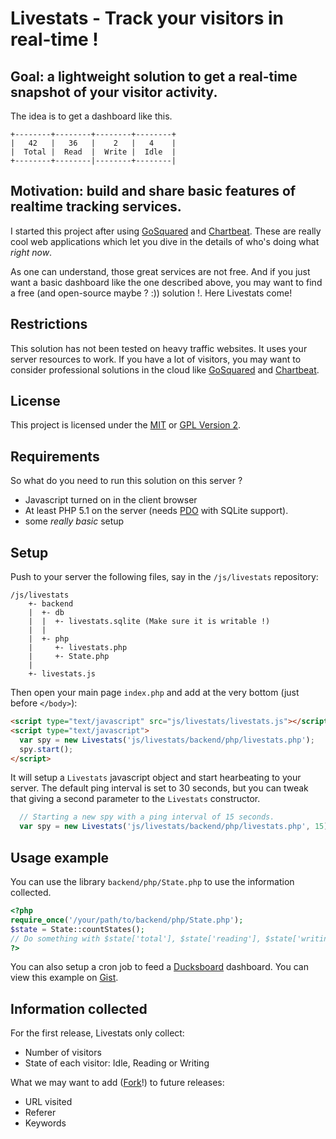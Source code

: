 # Livestats - Track your visitors in real-time !

## Goal: a lightweight solution to get a real-time snapshot of your visitor activity.

The idea is to get a dashboard like this.

```
+--------+--------+--------+--------+
|   42   |   36   |    2   |   4    |
|  Total |  Read  |  Write |  Idle  |
+--------+--------|--------+--------|
```

## Motivation: build and share basic features of realtime tracking services.

I started this project after using 
[GoSquared](http://www.gosquared.com/) and [Chartbeat](http://www.chartbeat.com/).
These are really cool web applications which let you dive in the details of
who's doing what _right now_.

As one can understand, those great services are not free. And if you just
want a basic dashboard like the one described above, you may want to find
a free (and open-source maybe ? :)) solution !. Here Livestats come!

## Restrictions
This solution has not been tested on heavy traffic websites. It uses your server resources to work.
If you have a lot of visitors, you may want to consider professional solutions
in the cloud like [GoSquared](http://www.gosquared.com/) and [Chartbeat](http://www.chartbeat.com/).

## License
This project is licensed under the [MIT](http://www.opensource.org/licenses/mit-license.php) 
or [GPL Version 2](http://www.opensource.org/licenses/gpl-2.0.php).

## Requirements

So what do you need to run this solution on this server ?

* Javascript turned on in the client browser
* At least PHP 5.1 on the server (needs [PDO](http://www.php.net/manual/ref.pdo-sqlite.php) with SQLite support).
* some _really basic_ setup

## Setup

Push to your server the following files, say in the ```/js/livestats``` repository:

```
/js/livestats
    +- backend
    |  +- db
    |  |  +- livestats.sqlite (Make sure it is writable !)
    |  |
    |  +- php
    |     +- livestats.php
    |     +- State.php
    |
    +- livestats.js
```

Then open your main page ```index.php``` and add at the very bottom (just before ```</body>```):

```html
<script type="text/javascript" src="js/livestats/livestats.js"></script>
<script type="text/javascript">
  var spy = new Livestats('js/livestats/backend/php/livestats.php');
  spy.start();
</script>
```

It will setup a ```Livestats``` javascript object and start hearbeating
to your server. The default ping interval is set to 30 seconds, but you
can tweak that giving a second parameter to the ```Livestats``` constructor.

```javascript
  // Starting a new spy with a ping interval of 15 seconds.
  var spy = new Livestats('js/livestats/backend/php/livestats.php', 15);
```

## Usage example

You can use the library ```backend/php/State.php``` to use the information
collected. 

```php
<?php
require_once('/your/path/to/backend/php/State.php');
$state = State::countStates();
// Do something with $state['total'], $state['reading'], $state['writing'] or $state['idle'];
?>
```

You can also setup a cron job to feed a [Ducksboard](http://www.ducksboard.com) dashboard.
You can view this example on [Gist](https://gist.github.com/1430616).

## Information collected

For the first release, Livestats only collect:

* Number of visitors
* State of each visitor: Idle, Reading or Writing

What we may want to add ([Fork](https://github.com/ssaunier/livestats/fork)!) to future releases:

* URL visited
* Referer
* Keywords